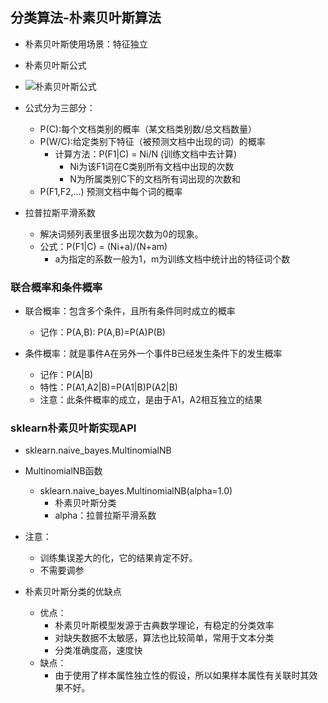 ## 分类算法-朴素贝叶斯算法
- 朴素贝叶斯使用场景：特征独立
- 朴素贝叶斯公式
- ![朴素贝叶斯公式](/Users/mac/Desktop/spider/机器学习/机器学习概述/朴素贝叶斯公式.jpeg)

- 公式分为三部分：
	- P(C):每个文档类别的概率（某文档类别数/总文档数量）
	- P(W/C):给定类别下特征（被预测文档中出现的词）的概率
		- 计算方法：P(F1|C) = Ni/N  (训练文档中去计算)
			- Ni为该F1词在C类别所有文档中出现的次数
			- N为所属类别C下的文档所有词出现的次数和
	- P(F1,F2,...)  预测文档中每个词的概率

- 拉普拉斯平滑系数
	-  解决词频列表里很多出现次数为0的现象。
	-  公式：P(F1|C) = (Ni+a)/(N+am)
		- a为指定的系数一般为1，m为训练文档中统计出的特征词个数

### 联合概率和条件概率
- 联合概率：包含多个条件，且所有条件同时成立的概率
	- 记作：P(A,B): P(A,B)=P(A)P(B)

- 条件概率：就是事件A在另外一个事件B已经发生条件下的发生概率
	- 记作：P(A|B)
	- 特性：P(A1,A2|B)=P(A1|B)P(A2|B)
	- 注意：此条件概率的成立，是由于A1，A2相互独立的结果

### sklearn朴素贝叶斯实现API
- sklearn.naive_bayes.MultinomialNB
- MultinomialNB函数
	- sklearn.naive_bayes.MultinomialNB(alpha=1.0)
		- 朴素贝叶斯分类
		- alpha：拉普拉斯平滑系数

- 注意：
	- 训练集误差大的化，它的结果肯定不好。
	- 不需要调参

- 朴素贝叶斯分类的优缺点
	- 优点：
		- 朴素贝叶斯模型发源于古典数学理论，有稳定的分类效率
		- 对缺失数据不太敏感，算法也比较简单，常用于文本分类
		- 分类准确度高，速度快
	- 缺点：
		- 由于使用了样本属性独立性的假设，所以如果样本属性有关联时其效果不好。